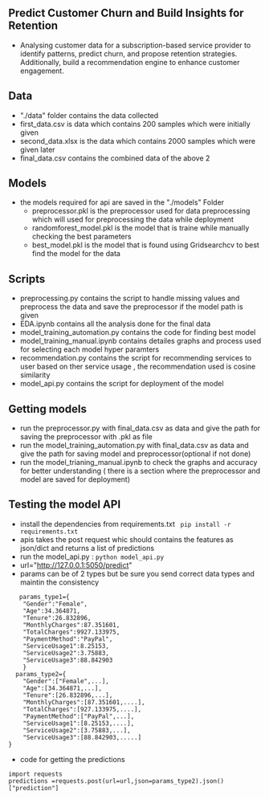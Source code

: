 ## Predict Customer Churn and Build Insights for Retention
-  Analysing customer data for a subscription-based service provider to identify patterns, predict churn, and propose retention strategies. Additionally, build a recommendation engine to enhance customer engagement.


## Data 
- "./data" folder contains the data collected 
- first_data.csv is data which contains 200 samples which were initially given 
- second_data.xlsx  is the data which contains 2000 samples which were given later 
- final_data.csv contains the combined data of the above 2 


## Models
- the models required for api are saved in the "./models" Folder 
  - preprocessor.pkl is the preprocessor used for data preprocessing which will used for preprocessing the data while deployment 
  - randomforest_model.pkl is the model that is traine while manually checking the best parameters 
  - best_model.pkl is the model that is found using Gridsearchcv to best find the model for the data 

## Scripts 
- preprocessing.py contains the script to handle missing values and preprocess the data and save the preprocessor if the model path is given 
- EDA.ipynb contains all the analysis done for the final data 
- model_training_automation.py contains the code for finding best model 
- model_training_manual.ipynb contains detailes graphs and process used for selecting each model hyper paramters 
- recommendation.py contains the script for recommending services to user based on ther service usage , the recommendation used is cosine similarity 
- model_api.py contains the script for deployment of the model 



## Getting models 
- run the preprocessor.py with final_data.csv as data and give the path for saving the preprocessor with .pkl as file 
- run the model_training_automation.py with final_data.csv as data and give the path for saving model  and preprocessor(optional if not done)
- run the model_trianing_manual.ipynb to check the graphs and accuracy for better understanding ( there is a section where the preprocessor and model are saved for deployment)

## Testing the model API 
- install the dependencies from requirements.txt ` pip install -r requirements.txt`
- apis takes the post request whic should contains the features as json/dict and returns a list of predictions 
- run the model_api.py :  `python model_api.py`
- url="http://127.0.0.1:5050/predict"
- params can be of 2 types  but be sure you send correct data types and maintin the consistency 
```
   params_type1={
    "Gender":"Female",
    "Age":34.364871,
    "Tenure":26.832896,
    "MonthlyCharges":87.351601,
    "TotalCharges":9927.133975,
    "PaymentMethod":"PayPal",
    "ServiceUsage1":8.25153,
    "ServiceUsage2":3.75883,
    "ServiceUsage3":88.842903
    }
  params_type2={
    "Gender":["Female",...],
    "Age":[34.364871,...],
    "Tenure":[26.832896,...],
    "MonthlyCharges":[87.351601,....],
    "TotalCharges":[927.133975,....],
    "PaymentMethod":["PayPal",...],
    "ServiceUsage1":[8.25153,....],
    "ServiceUsage2":[3.75883,...],
    "ServiceUsage3":[88.842903,.....]
}
```
- code for getting the predictions 

```
import requests
predictions =requests.post(url=url,json=params_type2).json()["prediction"]
```
